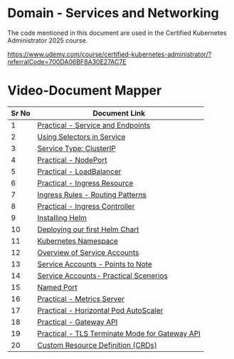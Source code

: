 # Domain - Services and Networking

The code mentioned in this document are used in the Certified Kubernetes Administrator 2025 course.

https://www.udemy.com/course/certified-kubernetes-administrator/?referralCode=700DA06BF8A30E27AC7E


# Video-Document Mapper

| Sr No | Document Link |
| ------ | ------ |
| 1 | [Practical - Service and Endpoints][PlDa] |
| 2 | [Using Selectors in Service][PlDb] |
| 3 | [Service Type: ClusterIP][PlDc] |
| 4 | [Practical - NodePort][PlDd] |
| 5 | [Practical - LoadBalancer][PlDe]
| 6 | [Practical - Ingress Resource][PlDf] |
| 7 | [Ingress Rules - Routing Patterns][PlDg] |
| 8 | [Practical - Ingress Controller][PlDh] |
| 9 | [Installing Helm][PlDi] |
| 10 | [Deploying our first Helm Chart][PlDj] |
| 11 | [Kubernetes Namespace][PlDk] |
| 12 | [Overview of Service Accounts][PlDl] |
| 13 | [Service Accounts - Points to Note][PlDm] |
| 14 | [Service Accounts- Practical Scenerios][PlDn] |
| 15 | [Named Port][PlDo] |
| 16 | [Practical - Metrics Server][PlDp] |
| 17 | [Practical - Horizontal Pod AutoScaler][PlDq] |
| 18 | [Practical - Gateway API][PlDr] |
| 19 | [Practical - TLS Terminate Mode for Gateway API][PlDs] |
| 20 | [Custom Resource Definition (CRDs)][PlDt] |

[PlDa]: <./service-endpoints.md>
[PlDb]: <./service-selector.md>
[PlDc]: <./cluster-ip.md>
[PlDd]: <./nodeport.md>
[PlDe]: <./loadbalancer.md>
[PlDf]: <./ingress.md>
[PlDg]: <./ingress-routing-pattern.md>
[PlDh]: <./ingress-controller.md>
[PlDi]: <./install-helm.md>      
[PlDj]: <./first-helm-chart.md>
[PlDk]: <./namespace.md>
[PlDl]: <./service-account.md>
[PlDm]: <./sa-pointers.md>
[PlDn]: <./sa-practical.md>
[PlDo]: <./named-port.md>
[PlDp]: <./install-metric-server.md>
[PlDq]: <./hpa.md>
[PlDr]: <./gateway-api.md>
[PlDs]: <./tls-gateway-api.md>
[PlDt]: <./crds.md>